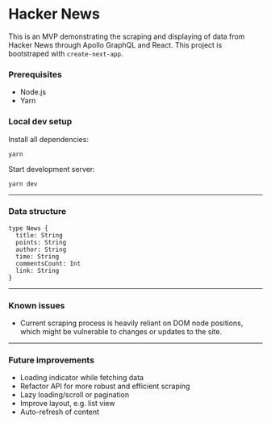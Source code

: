 # Hacker News

This is an MVP demonstrating the scraping and displaying of data from Hacker News through Apollo GraphQL and React. This project is bootstraped with `create-next-app`.

### Prerequisites

- Node.js
- Yarn
  
### Local dev setup

Install all dependencies:

```
yarn
```
Start development server:

```
yarn dev
```
---
### Data structure
```
type News {
  title: String
  points: String
  author: String
  time: String
  commentsCount: Int
  link: String
}
```
---

### Known issues
- Current scraping process is heavily reliant on DOM node positions, which might be vulnerable to changes or updates to the site.
  
---
### Future improvements
- Loading indicator while fetching data
- Refactor API for more robust and efficient scraping
- Lazy loading/scroll or pagination
- Improve layout, e.g. list view
- Auto-refresh of content